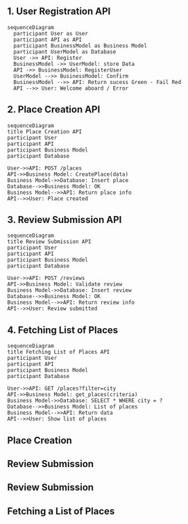 ## 1. User Registration API

```mermaid
sequenceDiagram
  participant User as User
  participant API as API
  participant BusinessModel as Business Model
  participant UserModel as Database
  User ->> API: Register
  BusinessModel ->> UserModel: store Data
  API ->> BusinessModel: RegisterUser
  UserModel -->> BusinessModel: Confirm
  BusinessModel -->> API: Return sucess Green - Fail Red
  API -->> User: Welcome aboard / Error
```
## 2. Place Creation API

```mermaid
sequenceDiagram
title Place Creation API
participant User
participant API
participant Business Model
participant Database

User->>API: POST /places
API->>Business Model: CreatePlace(data)
Business Model->>Database: Insert place
Database-->>Business Model: OK
Business Model-->>API: Return place info
API-->>User: Place created
```

## 3. Review Submission API

```mermaid
sequenceDiagram
title Review Submission API
participant User
participant API
participant Business Model
participant Database

User->>API: POST /reviews
API->>Business Model: Validate review
Business Model->>Database: Insert review
Database-->>Business Model: OK
Business Model-->>API: Return review info
API-->>User: Review submitted
```

## 4. Fetching List of Places

```mermaid
sequenceDiagram
title Fetching List of Places API
participant User
participant API
participant Business Model
participant Database

User->>API: GET /places?filter=city
API->>Business Model: get_places(criteria)
Business Model->>Database: SELECT * WHERE city = ?
Database-->>Business Model: List of places
Business Model-->>API: Return data
API-->>User: Show list of places
```

## Place Creation 


## Review Submission

## Review Submission

## Fetching a List of Places
